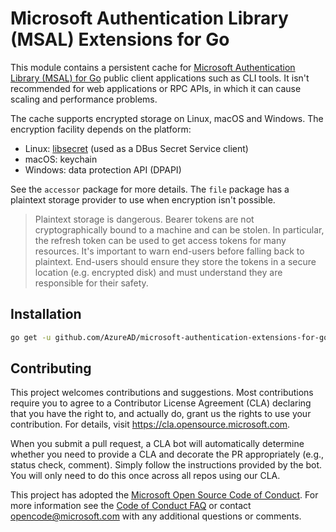 # Microsoft Authentication Library (MSAL) Extensions for Go

This module contains a persistent cache for [Microsoft Authentication Library (MSAL) for Go](https://github.com/AzureAD/microsoft-authentication-library-for-go) public client applications such as CLI tools. It isn't recommended for web applications or RPC APIs, in which it can cause scaling and performance problems.

The cache supports encrypted storage on Linux, macOS and Windows. The encryption facility depends on the platform:
- Linux: [libsecret](https://wiki.gnome.org/Projects/Libsecret) (used as a DBus Secret Service client)
- macOS: keychain
- Windows: data protection API (DPAPI)

See the `accessor` package for more details. The `file` package has a plaintext storage provider to use when encryption isn't possible.

> Plaintext storage is dangerous. Bearer tokens are not cryptographically bound to a machine and can be stolen. In particular, the refresh token can be used to get access tokens for many resources.
> It's important to warn end-users before falling back to plaintext. End-users should ensure they store the tokens in a secure location (e.g. encrypted disk) and must understand they are responsible for their safety.

## Installation

```sh
go get -u github.com/AzureAD/microsoft-authentication-extensions-for-go/cache
```

## Contributing

This project welcomes contributions and suggestions.  Most contributions require you to agree to a
Contributor License Agreement (CLA) declaring that you have the right to, and actually do, grant us
the rights to use your contribution. For details, visit https://cla.opensource.microsoft.com.

When you submit a pull request, a CLA bot will automatically determine whether you need to provide
a CLA and decorate the PR appropriately (e.g., status check, comment). Simply follow the instructions
provided by the bot. You will only need to do this once across all repos using our CLA.

This project has adopted the [Microsoft Open Source Code of Conduct](https://opensource.microsoft.com/codeofconduct/).
For more information see the [Code of Conduct FAQ](https://opensource.microsoft.com/codeofconduct/faq/) or
contact [opencode@microsoft.com](mailto:opencode@microsoft.com) with any additional questions or comments.
